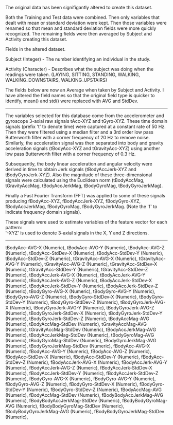 
The original data has been signifigantly altered to create this dataset.

Both the Training and Test data were combined.  Then only variables that dealt with mean or standard deviation were kept.  Then those variables were renamed so that mean and standard deviation fields were more quickly recognized.  The remaining fields were then averaged by Subject and Activity creating this dataset.



Fields in the altered dataset.

Subject (Integer) - The number identifying an individual in the study.

Activity (Character) - Describes what the subject was doing when the readings were taken. (LAYING, SITTING, STANDING, WALKING, WALKING_DOWNSTAIRS, WALKING_UPSTAIRS)


The fields below are now an Average when taken by Subject and Activity.  I have altered the field names so that the original field type is quicker to identify, mean() and std() were replaced with AVG and StdDev.


*******
The variables selected for this database come from the accelerometer and gyroscope 3-axial raw signals tAcc-XYZ and tGyro-XYZ. These time domain signals (prefix 't' to denote time) were captured at a constant rate of 50 Hz. Then they were filtered using a median filter and a 3rd order low pass Butterworth filter with a corner frequency of 20 Hz to remove noise. Similarly, the acceleration signal was then separated into body and gravity acceleration signals (tBodyAcc-XYZ and tGravityAcc-XYZ) using another low pass Butterworth filter with a corner frequency of 0.3 Hz. 

Subsequently, the body linear acceleration and angular velocity were derived in time to obtain Jerk signals (tBodyAccJerk-XYZ and tBodyGyroJerk-XYZ). Also the magnitude of these three-dimensional signals were calculated using the Euclidean norm (tBodyAccMag, tGravityAccMag, tBodyAccJerkMag, tBodyGyroMag, tBodyGyroJerkMag). 

Finally a Fast Fourier Transform (FFT) was applied to some of these signals producing fBodyAcc-XYZ, fBodyAccJerk-XYZ, fBodyGyro-XYZ, fBodyAccJerkMag, fBodyGyroMag, fBodyGyroJerkMag. (Note the 'f' to indicate frequency domain signals). 

These signals were used to estimate variables of the feature vector for each pattern:  
'-XYZ' is used to denote 3-axial signals in the X, Y and Z directions.

************
tBodyAcc-AVG-X (Numeric),
tBodyAcc-AVG-Y (Numeric),
tBodyAcc-AVG-Z (Numeric),
tBodyAcc-StdDev-X (Numeric),
tBodyAcc-StdDev-Y (Numeric),
tBodyAcc-StdDev-Z (Numeric),
tGravityAcc-AVG-X (Numeric),
tGravityAcc-AVG-Y (Numeric),
tGravityAcc-AVG-Z (Numeric),
tGravityAcc-StdDev-X (Numeric),
tGravityAcc-StdDev-Y (Numeric),
tGravityAcc-StdDev-Z (Numeric),
tBodyAccJerk-AVG-X (Numeric),
tBodyAccJerk-AVG-Y (Numeric),
tBodyAccJerk-AVG-Z (Numeric),
tBodyAccJerk-StdDev-X (Numeric),
tBodyAccJerk-StdDev-Y (Numeric),
tBodyAccJerk-StdDev-Z (Numeric),
tBodyGyro-AVG-X (Numeric),
tBodyGyro-AVG-Y (Numeric),
tBodyGyro-AVG-Z (Numeric),
tBodyGyro-StdDev-X (Numeric),
tBodyGyro-StdDev-Y (Numeric),
tBodyGyro-StdDev-Z (Numeric),
tBodyGyroJerk-AVG-X (Numeric),
tBodyGyroJerk-AVG-Y (Numeric),
tBodyGyroJerk-AVG-Z (Numeric),
tBodyGyroJerk-StdDev-X (Numeric),
tBodyGyroJerk-StdDev-Y (Numeric),
tBodyGyroJerk-StdDev-Z (Numeric),
tBodyAccMag-AVG (Numeric),
tBodyAccMag-StdDev (Numeric),
tGravityAccMag-AVG (Numeric),
tGravityAccMag-StdDev (Numeric),
tBodyAccJerkMag-AVG (Numeric),
tBodyAccJerkMag-StdDev (Numeric),
tBodyGyroMag-AVG (Numeric),
tBodyGyroMag-StdDev (Numeric),
tBodyGyroJerkMag-AVG (Numeric),
tBodyGyroJerkMag-StdDev (Numeric),
fBodyAcc-AVG-X (Numeric),
fBodyAcc-AVG-Y (Numeric),
fBodyAcc-AVG-Z (Numeric),
fBodyAcc-StdDev-X (Numeric),
fBodyAcc-StdDev-Y (Numeric),
fBodyAcc-StdDev-Z (Numeric),
fBodyAccJerk-AVG-X (Numeric),
fBodyAccJerk-AVG-Y (Numeric),
fBodyAccJerk-AVG-Z (Numeric),
fBodyAccJerk-StdDev-X (Numeric),
fBodyAccJerk-StdDev-Y (Numeric),
fBodyAccJerk-StdDev-Z (Numeric),
fBodyGyro-AVG-X (Numeric),
fBodyGyro-AVG-Y (Numeric),
fBodyGyro-AVG-Z (Numeric),
fBodyGyro-StdDev-X (Numeric),
fBodyGyro-StdDev-Y (Numeric),
fBodyGyro-StdDev-Z (Numeric),
fBodyAccMag-AVG (Numeric),
fBodyAccMag-StdDev (Numeric),
fBodyBodyAccJerkMag-AVG (Numeric),
fBodyBodyAccJerkMag-StdDev (Numeric),
fBodyBodyGyroMag-AVG (Numeric),
fBodyBodyGyroMag-StdDev (Numeric),
fBodyBodyGyroJerkMag-AVG (Numeric),
fBodyBodyGyroJerkMag-StdDev (Numeric),

